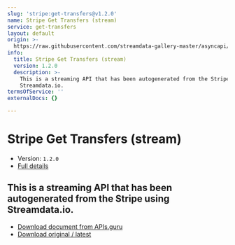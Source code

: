 ```yaml
---
slug: 'stripe:get-transfers@v1.2.0'
name: Stripe Get Transfers (stream)
service: get-transfers
layout: default
origin: >-
  https://raw.githubusercontent.com/streamdata-gallery-master/asyncapi/master/_listings/stripe/stripe-get-transfers-stream-async.md
info:
  title: Stripe Get Transfers (stream)
  version: 1.2.0
  description: >-
    This is a streaming API that has been autogenerated from the Stripe using
    Streamdata.io.
termsOfService: ''
externalDocs: {}

---
```

# Stripe Get Transfers (stream)

* Version: `1.2.0`
* [Full details](../html/stripe:get-transfers@v1.2.0.html)




## This is a streaming API that has been autogenerated from the Stripe using Streamdata.io.



* [Download document from APIs.guru](https://raw.githubusercontent.com/APIs-guru/asyncapi-directory/master/docs/APIs/stripe%3Aget-transfers%40v1.2.0.yaml)
* [Download original / latest](https://raw.githubusercontent.com/streamdata-gallery-master/asyncapi/master/_listings/stripe/stripe-get-transfers-stream-async.md)

<script type="application/ld+json">
{
  "@context": "http://schema.org/",
  "@type": "WebAPI",
  "description": "This is a streaming API that has been autogenerated from the Stripe using Streamdata.io.",
  "documentation": "",

  "name": "Stripe Get Transfers (stream)"
}
</script>
